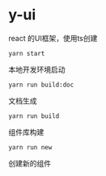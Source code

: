 # y-ui
react 的UI框架，使用ts创建

`yarn start`

本地开发环境启动

`yarn run build:doc`

文档生成

`yarn run build`

组件库构建

`yarn run new`

创建新的组件
